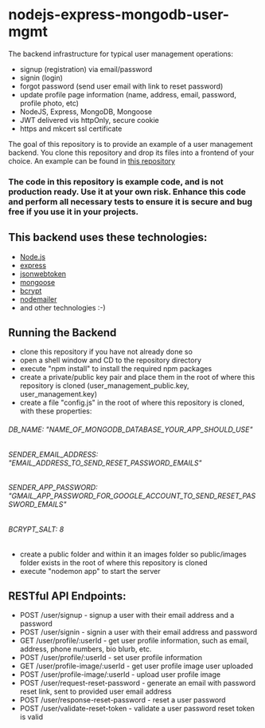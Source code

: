 # nodejs-express-mongodb-user-mgmt
The backend infrastructure for typical user management operations:
- signup (registration) via email/password
- signin (login)
- forgot password (send user email with link to reset password)
- update profile page information (name, address, email, password, profile photo, etc)
- NodeJS, Express, MongoDB, Mongoose
- JWT delivered vis httpOnly, secure cookie
- https and mkcert ssl certificate

The goal of this repository is to provide an example of a user management backend. You clone this repository and drop its files into a frontend of your choice. An example can be found in [this repository](https://github.com/glafrance/angular-user-mgmt)
### The code in this repository is example code, and is not production ready. Use it at your own risk. Enhance this code and perform all necessary tests to ensure it is secure and bug free if you use it in your projects.

## This backend uses these technologies:
- [Node.js](https://nodejs.org)
- [express](https://expressjs.com)
- [jsonwebtoken](https://www.npmjs.com/package/jsonwebtoken)
- [mongoose](https://mongoosejs.com)
- [bcrypt](https://www.npmjs.com/package/bcrypt)
- [nodemailer](https://www.npmjs.com/package/nodemailer)
- and other technologies :-)

## Running the Backend
- clone this repository if you have not already done so
- open a shell window and CD to the repository directory
- execute "npm install" to install the required npm packages
- create a private/public key pair and place them in the root of where this repository is cloned (user_management_public.key, user_management.key)
- create a file "config.js" in the root of where this repository is cloned, with these properties:
  
###### DB_NAME: "NAME_OF_MONGODB_DATABASE_YOUR_APP_SHOULD_USE"
###### SENDER_EMAIL_ADDRESS: "EMAIL_ADDRESS_TO_SEND_RESET_PASSWORD_EMAILS"
###### SENDER_APP_PASSWORD: "GMAIL_APP_PASSWORD_FOR_GOOGLE_ACCOUNT_TO_SEND_RESET_PASSWORD_EMAILS"
###### BCRYPT_SALT: 8
  
- create a public folder and within it an images folder so public/images folder exists in the root of where this repository is cloned
- execute "nodemon app" to start the server

## RESTful API Endpoints:
- POST /user/signup - signup a user with their email address and a password
- POST /user/signin - signin a user with their email address and password
- GET /user/profile/:userId - get user profile information, such as email, address, phone numbers, bio blurb, etc.
- POST /user/profile/:userId - set user profile information
- GET /user/profile-image/:userId - get user profile image user uploaded
- POST /user/profile-image/:userId - upload user profile image
- POST /user/request-reset-password - generate an email with password reset link, sent to provided user email address
- POST /user/response-reset-password - reset a user password
- POST /user/validate-reset-token - validate a user password reset token is valid

